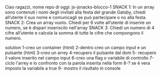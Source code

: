 Ciao ragazzi,
nome repo di oggi: js-jsnacks-blocco-1
SNACK 1:
In un array sono contenuti i nomi degli invitati alla festa del grande Gatsby, chiedi all’utente il suo nome e comunicagli se può partecipare o no alla festa.
SNACK 2:
Crea un array vuoto.
Chiedi per 6 volte all’utente di inserire un numero, se è dispari inseriscilo nell'array
SNACK 3:
Chiedi un numero di 4 cifre all’utente
e calcola la somma di tutte le cifre che compongono il numero.

<!-- snack 1 -->
solution
1-creo un container (html) 
2-dentro creo un campo input e un pulsante (html)
3-creo un arrey
4-recupero il pulsante dal dom
5- recupero il valore inserito nel campo input
6-creo una flag o variabile di controllo
7-ciclo l'arrey e lo confronto con la parola inserita nella form
8-? se è vera imposto la variabile a true
9- mostro il risultato in console